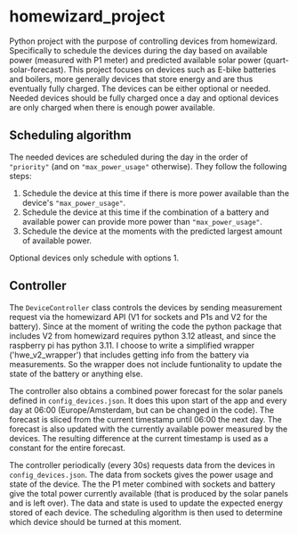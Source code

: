 # homewizard_project
Python project with the purpose of controlling devices from homewizard. Specifically to schedule the devices during the day based on available power (measured with P1 meter) and predicted available solar power (quart-solar-forecast). This project focuses on devices such as E-bike batteries and boilers, more generally devices that store energy and are thus eventually fully charged. The devices can be either optional or needed. Needed devices should be fully charged once a day and optional devices are only charged when there is enough power available.

## Scheduling algorithm
The needed devices are scheduled during the day in the order of `"priority"` (and on `"max_power_usage"` otherwise). 
They follow the following steps:
1. Schedule the device at this time if there is more power available than the device's `"max_power_usage"`.
2. Schedule the device at this time if the combination of a battery and available power can provide more power than `"max_power_usage"`.
3. Schedule the device at the moments with the predicted largest amount of available power.

Optional devices only schedule with options 1.

## Controller
The `DeviceController` class controls the devices by sending measurement request via the homewizard API (V1 for sockets and P1s and V2 for the battery). Since at the moment of writing the code the python package that includes V2 from homewizard requires python 3.12 atleast, and since the raspberry pi has python 3.11. I choose to write a simplified wrapper ('hwe_v2_wrapper') that includes getting info from the battery via measurements. So the wrapper does not include funtionality to update the state of the battery or anything else.

The controller also obtains a combined power forecast for the solar panels defined in `config_devices.json`. It does this upon start of the app and every day at 06:00 (Europe/Amsterdam, but can be changed in the code). The forecast is sliced from the current timestamp until 06:00 the next day. The forecast is also updated with the currently available power measured by the devices. The resulting difference at the current timestamp is used as a constant for the entire forecast.

The controller periodically (every 30s) requests data from the devices in `config_devices.json`. The data from sockets gives the power usage and state of the device. The the P1 meter combined with sockets and battery give the total power currently available (that is produced by the solar panels and is left over). The data and state is used to update the expected energy stored of each device. The scheduling algorithm is then used to determine which device should be turned at this moment.

